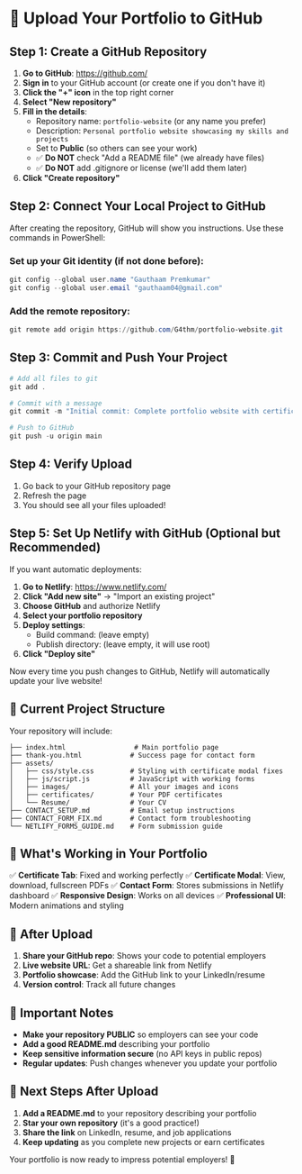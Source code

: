 # 🚀 Upload Your Portfolio to GitHub

## Step 1: Create a GitHub Repository

1. **Go to GitHub**: https://github.com/
2. **Sign in** to your GitHub account (or create one if you don't have it)
3. **Click the "+" icon** in the top right corner
4. **Select "New repository"**
5. **Fill in the details**:
   - Repository name: `portfolio-website` (or any name you prefer)
   - Description: `Personal portfolio website showcasing my skills and projects`
   - Set to **Public** (so others can see your work)
   - ✅ **Do NOT** check "Add a README file" (we already have files)
   - ✅ **Do NOT** add .gitignore or license (we'll add them later)
6. **Click "Create repository"**

## Step 2: Connect Your Local Project to GitHub

After creating the repository, GitHub will show you instructions. Use these commands in PowerShell:

### Set up your Git identity (if not done before):
```powershell
git config --global user.name "Gauthaam Premkumar"
git config --global user.email "gauthaam04@gmail.com"
```

### Add the remote repository:
```powershell
git remote add origin https://github.com/G4thm/portfolio-website.git
```

## Step 3: Commit and Push Your Project

```powershell
# Add all files to git
git add .

# Commit with a message
git commit -m "Initial commit: Complete portfolio website with certificates and contact form"

# Push to GitHub
git push -u origin main
```

## Step 4: Verify Upload

1. Go back to your GitHub repository page
2. Refresh the page
3. You should see all your files uploaded!

## Step 5: Set Up Netlify with GitHub (Optional but Recommended)

If you want automatic deployments:

1. **Go to Netlify**: https://www.netlify.com/
2. **Click "Add new site"** → "Import an existing project"
3. **Choose GitHub** and authorize Netlify
4. **Select your portfolio repository**
5. **Deploy settings**:
   - Build command: (leave empty)
   - Publish directory: (leave empty, it will use root)
6. **Click "Deploy site"**

Now every time you push changes to GitHub, Netlify will automatically update your live website!

## 📁 Current Project Structure

Your repository will include:
```
├── index.html                 # Main portfolio page
├── thank-you.html            # Success page for contact form
├── assets/
│   ├── css/style.css         # Styling with certificate modal fixes
│   ├── js/script.js          # JavaScript with working forms
│   ├── images/               # All your images and icons
│   ├── certificates/         # Your PDF certificates
│   └── Resume/               # Your CV
├── CONTACT_SETUP.md          # Email setup instructions
├── CONTACT_FORM_FIX.md       # Contact form troubleshooting
└── NETLIFY_FORMS_GUIDE.md    # Form submission guide
```

## 🔧 What's Working in Your Portfolio

✅ **Certificate Tab**: Fixed and working perfectly
✅ **Certificate Modal**: View, download, fullscreen PDFs
✅ **Contact Form**: Stores submissions in Netlify dashboard
✅ **Responsive Design**: Works on all devices
✅ **Professional UI**: Modern animations and styling

## 🌟 After Upload

1. **Share your GitHub repo**: Shows your code to potential employers
2. **Live website URL**: Get a shareable link from Netlify
3. **Portfolio showcase**: Add the GitHub link to your LinkedIn/resume
4. **Version control**: Track all future changes

## 🚨 Important Notes

- **Make your repository PUBLIC** so employers can see your code
- **Add a good README.md** describing your portfolio
- **Keep sensitive information secure** (no API keys in public repos)
- **Regular updates**: Push changes whenever you update your portfolio

## 🎯 Next Steps After Upload

1. **Add a README.md** to your repository describing your portfolio
2. **Star your own repository** (it's a good practice!)
3. **Share the link** on LinkedIn, resume, and job applications
4. **Keep updating** as you complete new projects or earn certificates

Your portfolio is now ready to impress potential employers! 🎉
